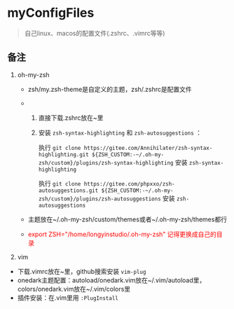 # myConfigFiles
> 自己linux、macos的配置文件(.zshrc、.vimrc等等)

## 备注

1. oh-my-zsh
   - zsh/my.zsh-theme是自定义的主题，zsh/.zshrc是配置文件
   
   - 1. 直接下载.zshrc放在~里
     
     2. 安装 `zsh-syntax-highlighting` 和 `zsh-autosuggestions` ：
     
        执行 `git clone https://gitee.com/Annihilater/zsh-syntax-highlighting.git ${ZSH_CUSTOM:-~/.oh-my-zsh/custom}/plugins/zsh-syntax-highlighting` 安装 `zsh-syntax-highlighting`
     
        执行 `git clone https://gitee.com/phpxxo/zsh-autosuggestions.git ${ZSH_CUSTOM:-~/.oh-my-zsh/custom}/plugins/zsh-autosuggestions` 安装 `zsh-autosuggestions` 
     
   - 主题放在\~/.oh-my-zsh/custom/themes或者\~/.oh-my-zsh/themes都行
   
   - <font color=red>export ZSH="/home/longyinstudio/.oh-my-zsh" 记得更换成自己的目录</font>
   
2.  vim
   
   - 下载.vimrc放在~里，github搜索安装 `vim-plug`
   - onedark主题配置：autoload/onedark.vim放在\~/.vim/autoload里，colors/onedark.vim放在\~/.vim/colors里
   - 插件安装：在.vim里用 `:PlugInstall`
